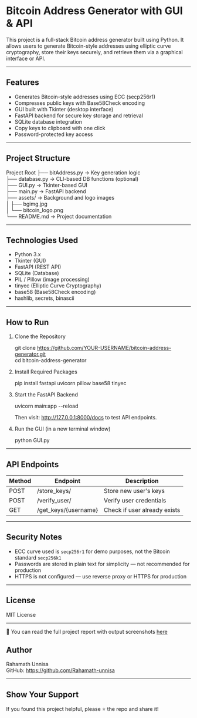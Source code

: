 # Bitcoin Address Generator with GUI & API

This project is a full-stack Bitcoin address generator built using Python. It allows users to generate Bitcoin-style addresses using elliptic curve cryptography, store their keys securely, and retrieve them via a graphical interface or API.

---

## Features

- Generates Bitcoin-style addresses using ECC (secp256r1)
- Compresses public keys with Base58Check encoding
- GUI built with Tkinter (desktop interface)
- FastAPI backend for secure key storage and retrieval
- SQLite database integration
- Copy keys to clipboard with one click
- Password-protected key access

---

## Project Structure

Project Root
├── bitAddress.py       -> Key generation logic  
├── database.py         -> CLI-based DB functions (optional)  
├── GUI.py              -> Tkinter-based GUI  
├── main.py             -> FastAPI backend  
├── assets/             -> Background and logo images  
│   ├── bgimg.jpg  
│   └── bitcoin_logo.png  
└── README.md           -> Project documentation

---

## Technologies Used

- Python 3.x
- Tkinter (GUI)
- FastAPI (REST API)
- SQLite (Database)
- PIL / Pillow (image processing)
- tinyec (Elliptic Curve Cryptography)
- base58 (Base58Check encoding)
- hashlib, secrets, binascii

---

## How to Run

1. Clone the Repository

   git clone https://github.com/YOUR-USERNAME/bitcoin-address-generator.git  
   cd bitcoin-address-generator

2. Install Required Packages

   pip install fastapi uvicorn pillow base58 tinyec

3. Start the FastAPI Backend

   uvicorn main:app --reload

   Then visit: http://127.0.0.1:8000/docs to test API endpoints.

4. Run the GUI (in a new terminal window)

   python GUI.py

---

## API Endpoints

Method | Endpoint               | Description
-------|------------------------|------------------------------
POST   | /store_keys/           | Store new user's keys
POST   | /verify_user/          | Verify user credentials
GET    | /get_keys/{username}   | Check if user already exists

---

## Security Notes

- ECC curve used is `secp256r1` for demo purposes, not the Bitcoin standard `secp256k1`
- Passwords are stored in plain text for simplicity — not recommended for production
- HTTPS is not configured — use reverse proxy or HTTPS for production

---

## License

MIT License

---
📄 You can read the full project report with output screenshots [here](Bitcoin_Address_Generator_Report.pdf)


## Author

Rahamath Unnisa  
GitHub: https://github.com/Rahamath-unnisa

---

## Show Your Support

If you found this project helpful, please ⭐ the repo and share it!
